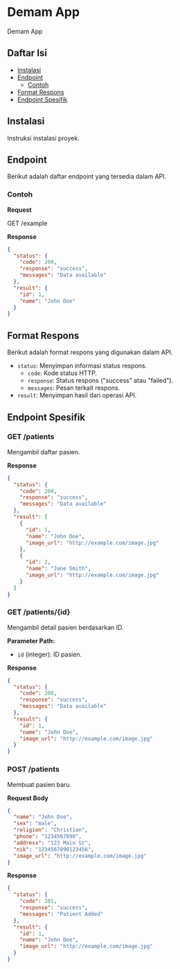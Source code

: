 # Demam App

Demam App

## Daftar Isi

- [Instalasi](#instalasi)
- [Endpoint](#endpoint)
  - [Contoh](#contoh)
- [Format Respons](#format-respons)
- [Endpoint Spesifik](#endpoint-spesifik)

## Instalasi

Instruksi instalasi proyek.

## Endpoint

Berikut adalah daftar endpoint yang tersedia dalam API.

### Contoh

**Request**

GET /example

**Response**

```json
{
  "status": {
    "code": 200,
    "response": "success",
    "messages": "Data available"
  },
  "result": {
    "id": 1,
    "name": "John Doe"
  }
}
```

## Format Respons

Berikut adalah format respons yang digunakan dalam API.

- `status`: Menyimpan informasi status respons.
  - `code`: Kode status HTTP.
  - `response`: Status respons ("success" atau "failed").
  - `messages`: Pesan terkait respons.
- `result`: Menyimpan hasil dari operasi API.

## Endpoint Spesifik

### GET /patients

Mengambil daftar pasien.

**Response**
```json 
{
  "status": {
    "code": 200,
    "response": "success",
    "messages": "Data available"
  },
  "result": [
    {
      "id": 1,
      "name": "John Doe",
      "image_url": "http://example.com/image.jpg"
    },
    {
      "id": 2,
      "name": "Jane Smith",
      "image_url": "http://example.com/image.jpg"
    }
  ]
}
```

### GET /patients/{id}

Mengambil detail pasien berdasarkan ID.

**Parameter Path:**

- `id` (integer): ID pasien.

**Response**
```json
{
  "status": {
    "code": 200,
    "response": "success",
    "messages": "Data available"
  },
  "result": {
    "id": 1,
    "name": "John Doe",
    "image_url": "http://example.com/image.jpg"
  }
}
```

### POST /patients

Membuat pasien baru.

**Request Body**
```json
{
  "name": "John Doe",
  "sex": "male",
  "religion": "Christian",
  "phone": "1234567890",
  "address": "123 Main St",
  "nik": "1234567890123456",
  "image_url": "http://example.com/image.jpg"
}
```

**Response**
```json
{
  "status": {
    "code": 201,
    "response": "success",
    "messages": "Patient Added"
  },
  "result": {
    "id": 1,
    "name": "John Doe",
    "image_url": "http://example.com/image.jpg"
  }
}
```